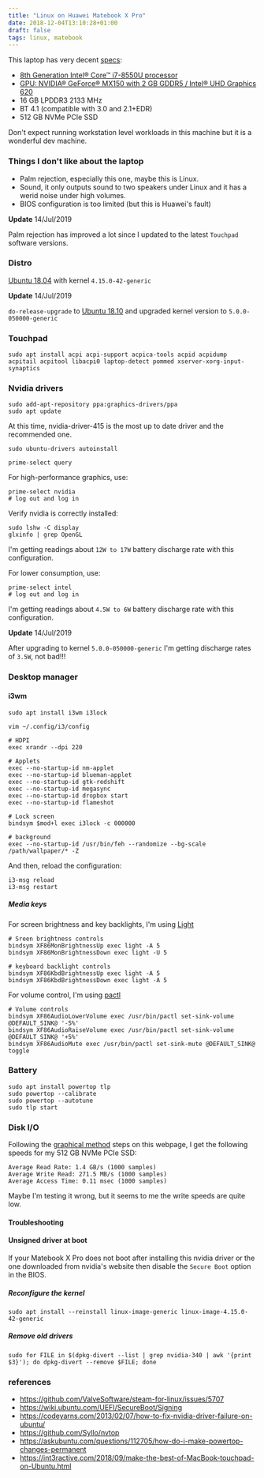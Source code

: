 ```yaml
---
title: "Linux on Huawei Matebook X Pro"
date: 2018-12-04T13:10:28+01:00
draft: false
tags: linux, matebook
---
```


This laptop has very decent [specs](https://consumer.huawei.com/en/laptops/matebook-x-pro/specs/):

* [8th Generation Intel® Core™ i7-8550U processor](https://ark.intel.com/products/122589/Intel-Core-i7-8550U-Processor-8M-Cache-up-to-4-00-GHz)
* [GPU: NVIDIA® GeForce® MX150 with 2 GB GDDR5 / Intel® UHD Graphics 620](https://www.geforce.com/hardware/notebook-gpus/geforce-mx150/specifications)
* 16 GB LPDDR3 2133 MHz
* BT 4.1 (compatible with 3.0 and 2.1+EDR)
* 512 GB NVMe PCIe SSD

Don't expect running workstation level workloads in this machine but it is a wonderful dev machine.

### Things I don't like about the laptop

* Palm rejection, especially this one, maybe this is Linux.
* Sound, it only outputs sound to two speakers under Linux and it has a werid noise under high volumes.
* BIOS configuration is too limited (but this is Huawei's fault)

**Update** 14/Jul/2019

Palm rejection has improved a lot since I updated to the latest `Touchpad` software versions.


### Distro

[Ubuntu 18.04](http://releases.ubuntu.com/18.04/) with kernel `4.15.0-42-generic`

**Update** 14/Jul/2019

`do-release-upgrade` to [Ubuntu 18.10](http://releases.ubuntu.com/18.10/) and upgraded kernel version to `5.0.0-050000-generic`

### Touchpad

    sudo apt install acpi acpi-support acpica-tools acpid acpidump acpitail acpitool libacpi0 laptop-detect pommed xserver-xorg-input-synaptics

### Nvidia drivers

    sudo add-apt-repository ppa:graphics-drivers/ppa
    sudo apt update

At this time, nvidia-driver-415 is the most up to date driver and the recommended one.

    sudo ubuntu-drivers autoinstall

    prime-select query

For high-performance graphics, use:

    prime-select nvidia
    # log out and log in

Verify nvidia is correctly installed:

    sudo lshw -C display
    glxinfo | grep OpenGL

I'm getting readings about `12W to 17W` battery discharge rate with this configuration.

For lower consumption, use:

    prime-select intel
    # log out and log in

I'm getting readings about `4.5W to 6W` battery discharge rate with this configuration.

**Update** 14/Jul/2019

After upgrading to kernel `5.0.0-050000-generic` I'm getting discharge rates of `3.5W`, not bad!!!

### Desktop manager

#### i3wm

    sudo apt install i3wm i3lock

`vim ~/.config/i3/config`

    # HDPI
    exec xrandr --dpi 220

    # Applets
    exec --no-startup-id nm-applet
    exec --no-startup-id blueman-applet
    exec --no-startup-id gtk-redshift
    exec --no-startup-id megasync
    exec --no-startup-id dropbox start
    exec --no-startup-id flameshot

    # Lock screen
    bindsym $mod+l exec i3lock -c 000000

    # background
    exec --no-startup-id /usr/bin/feh --randomize --bg-scale /path/wallpaper/* -Z

And then, reload the configuration:

    i3-msg reload
    i3-msg restart

##### Media keys

For screen brightness and key backlights, I'm using [Light](https://github.com/haikarainen/light)

    # Sreen brightness controls
    bindsym XF86MonBrightnessUp exec light -A 5
    bindsym XF86MonBrightnessDown exec light -U 5

    # keyboard backlight controls
    bindsym XF86KbdBrightnessUp exec light -A 5
    bindsym XF86KbdBrightnessDown exec light -A 5

For volume control, I'm using [pactl](http://manpages.ubuntu.com/manpages/precise/man1/pactl.1.html)

    # Volume controls
    bindsym XF86AudioLowerVolume exec /usr/bin/pactl set-sink-volume @DEFAULT_SINK@ '-5%'
    bindsym XF86AudioRaiseVolume exec /usr/bin/pactl set-sink-volume @DEFAULT_SINK@ '+5%'
    bindsym XF86AudioMute exec /usr/bin/pactl set-sink-mute @DEFAULT_SINK@ toggle

### Battery

    sudo apt install powertop tlp
    sudo powertop --calibrate
    sudo powertop --autotune
    sudo tlp start

### Disk I/O

Following the [graphical method](https://www.cyberciti.biz/faq/howto-linux-unix-test-disk-performance-with-dd-command/) steps on this webpage, I get the following speeds for my 512 GB NVMe PCIe SSD:

    Average Read Rate: 1.4 GB/s (1000 samples)
    Average Write Read: 271.5 MB/s (1000 samples)
    Average Access Time: 0.11 msec (1000 samples)

Maybe I'm testing it wrong, but it seems to me the write speeds are quite low.

#### Troubleshooting

#### Unsigned driver at boot

If your Matebook X Pro does not boot after installing this nvidia driver or the one downloaded from nvidia's website then disable the `Secure Boot` option in the BIOS.

##### Reconfigure the kernel

    sudo apt install --reinstall linux-image-generic linux-image-4.15.0-42-generic

##### Remove old drivers

    sudo for FILE in $(dpkg-divert --list | grep nvidia-340 | awk '{print $3}'); do dpkg-divert --remove $FILE; done

### references

* <https://github.com/ValveSoftware/steam-for-linux/issues/5707>
* <https://wiki.ubuntu.com/UEFI/SecureBoot/Signing>
* <https://codeyarns.com/2013/02/07/how-to-fix-nvidia-driver-failure-on-ubuntu/>
* <https://github.com/Syllo/nvtop>
* <https://askubuntu.com/questions/112705/how-do-i-make-powertop-changes-permanent>
* <https://int3ractive.com/2018/09/make-the-best-of-MacBook-touchpad-on-Ubuntu.html>
